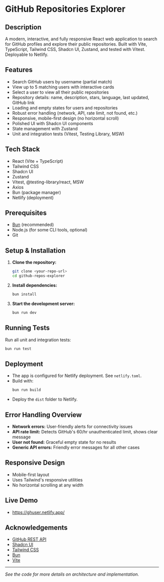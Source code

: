 # GitHub Repositories Explorer

## Description

A modern, interactive, and fully responsive React web application to search for GitHub profiles and explore their public repositories. Built with Vite, TypeScript, Tailwind CSS, Shadcn UI, Zustand, and tested with Vitest. Deployable to Netlify.

## Features

- Search GitHub users by username (partial match)
- View up to 5 matching users with interactive cards
- Select a user to view all their public repositories
- Repository details: name, description, stars, language, last updated, GitHub link
- Loading and empty states for users and repositories
- Robust error handling (network, API, rate limit, not found, etc.)
- Responsive, mobile-first design (no horizontal scroll)
- Polished UI with Shadcn UI components
- State management with Zustand
- Unit and integration tests (Vitest, Testing Library, MSW)

## Tech Stack

- React (Vite + TypeScript)
- Tailwind CSS
- Shadcn UI
- Zustand
- Vitest, @testing-library/react, MSW
- Axios
- Bun (package manager)
- Netlify (deployment)

## Prerequisites

- [Bun](https://bun.sh/) (recommended)
- Node.js (for some CLI tools, optional)
- Git

## Setup & Installation

1. **Clone the repository:**
   ```sh
   git clone <your-repo-url>
   cd github-repos-explorer
   ```
2. **Install dependencies:**
   ```sh
   bun install
   ```
3. **Start the development server:**
   ```sh
   bun run dev
   ```

## Running Tests

Run all unit and integration tests:

```sh
bun run test
```

## Deployment

- The app is configured for Netlify deployment. See `netlify.toml`.
- Build with:
  ```sh
  bun run build
  ```
- Deploy the `dist` folder to Netlify.

## Error Handling Overview

- **Network errors:** User-friendly alerts for connectivity issues
- **API rate limit:** Detects GitHub's 60/hr unauthenticated limit, shows clear message
- **User not found:** Graceful empty state for no results
- **Generic API errors:** Friendly error messages for all other cases

## Responsive Design

- Mobile-first layout
- Uses Tailwind's responsive utilities
- No horizontal scrolling at any width

## Live Demo

- https://ghuser.netlify.app/

## Acknowledgements

- [GitHub REST API](https://developer.github.com/v3/)
- [Shadcn UI](https://ui.shadcn.com/)
- [Tailwind CSS](https://tailwindcss.com/)
- [Bun](https://bun.sh/)
- [Vite](https://vite.dev/)

---

_See the code for more details on architecture and implementation._

